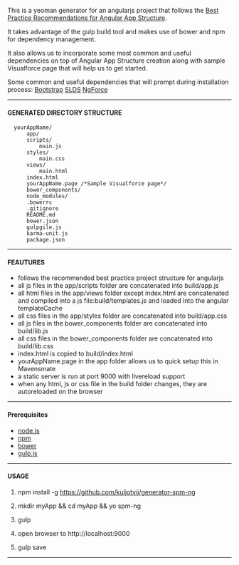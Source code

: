 This is a yeoman generator for an angularjs project that follows the [Best Practice Recommendations for Angular App Structure][1].

It takes advantage of the gulp build tool and makes use of bower and npm for dependency management.

It also allows us to incorporate some most common and useful dependencies on top of Angular App Structure creation along with sample Visualforce page that will help us to get started.

Some common and useful dependencies that will prompt during installation process:
[Bootstrap][6]
[SLDS][7]
[NgForce][8]

-----

#### GENERATED DIRECTORY STRUCTURE ####

      yourAppName/
          app/
          scripts/
              main.js
          styles/
              main.css
          views/
              main.html
          index.html
          yourAppName.page /*Sample Visualforce page*/
          bower_components/    
          node_modules/
          .bowerrc
          .gitignore
          README.md
          bower.json
          gulpgile.js
          karma-unit.js
          package.json

-----

#### FEAUTURES ####
- follows the recommended best practice project structure for angularjs
- all js files in the app/scripts folder are concatenated into build/app.js
- all html files in the app/views folder except index.html are concatenated and compiled into a js file:build/templates.js and loaded into the angular templateCache
- all css files in the app/styles folder are concatenated into build/app.css
- all js files in the bower_components folder are concatenated into build/lib.js
- all css files in the bower_components folder are concatenated into build/lib.css
- index.html is copied to build/index.html
- yourAppName.page in the app folder allows us to quick setup this in Mavensmate
- a static server is run at port 9000 with livereload support
- when any html, js or css file in the build folder changes, they are autoreloaded on the browser

-----

#### Prerequisites ####
- [node.js][2]
- [npm][3]
- [bower][4]
- [gulp.js][5]

-----

#### USAGE ####
1) npm install -g https://github.com/kuljotvij/generator-spm-ng

2) mkdir myApp && cd myApp && yo spm-ng

3) gulp

4) open browser to http://localhost:9000

5) gulp save

----


  [1]: https://docs.google.com/document/d/1XXMvReO8-Awi1EZXAXS4PzDzdNvV6pGcuaF4Q9821Es/pub
  [2]: http://nodejs.org/
  [3]: http://www.npmjs.org/
  [4]: http://bower.io/
  [5]: http://gulpjs.com/
  [6]: https://github.com/kuljotvij/ui-tkb-bootstrap
  [7]: https://github.com/kuljotvij/slds-ng-gulp
  [8]: https://github.com/kuljotvij/ngForce-one
